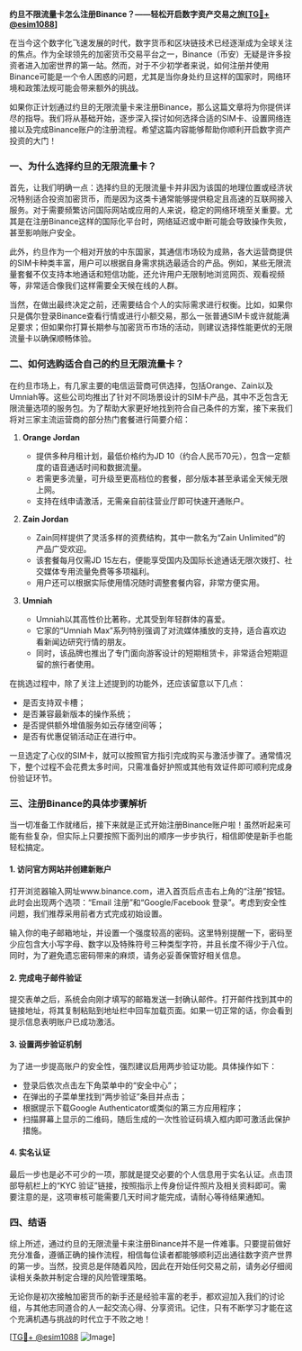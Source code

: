 **约旦不限流量卡怎么注册Binance？——轻松开启数字资产交易之旅[[TG💪+ @esim1088](https://t.me/s/esim1088)]**

在当今这个数字化飞速发展的时代，数字货币和区块链技术已经逐渐成为全球关注的焦点。作为全球领先的加密货币交易平台之一，Binance（币安）无疑是许多投资者进入加密世界的第一站。然而，对于不少初学者来说，如何注册并使用Binance可能是一个令人困惑的问题，尤其是当你身处约旦这样的国家时，网络环境和政策法规可能会带来额外的挑战。

如果你正计划通过约旦的无限流量卡来注册Binance，那么这篇文章将为你提供详尽的指导。我们将从基础开始，逐步深入探讨如何选择合适的SIM卡、设置网络连接以及完成Binance账户的注册流程。希望这篇内容能够帮助你顺利开启数字资产投资的大门！

### 一、为什么选择约旦的无限流量卡？

首先，让我们明确一点：选择约旦的无限流量卡并非因为该国的地理位置或经济状况特别适合投资加密货币，而是因为这类卡通常能够提供稳定且高速的互联网接入服务。对于需要频繁访问国际网站或应用的人来说，稳定的网络环境至关重要。尤其是在注册Binance这样的国际化平台时，网络延迟或中断可能会导致操作失败，甚至影响账户安全。

此外，约旦作为一个相对开放的中东国家，其通信市场较为成熟，各大运营商提供的SIM卡种类丰富，用户可以根据自身需求挑选最适合的产品。例如，某些无限流量套餐不仅支持本地通话和短信功能，还允许用户无限制地浏览网页、观看视频等，非常适合像我们这样需要全天候在线的人群。

当然，在做出最终决定之前，还需要结合个人的实际需求进行权衡。比如，如果你只是偶尔登录Binance查看行情或进行小额交易，那么一张普通SIM卡或许就能满足要求；但如果你打算长期参与加密货币市场的活动，则建议选择性能更优的无限流量卡以确保顺畅体验。

### 二、如何选购适合自己的约旦无限流量卡？

在约旦市场上，有几家主要的电信运营商可供选择，包括Orange、Zain以及Umniah等。这些公司均推出了针对不同场景设计的SIM卡产品，其中不乏包含无限流量选项的服务包。为了帮助大家更好地找到符合自己条件的方案，接下来我们将对三家主流运营商的部分热门套餐进行简要介绍：

1. **Orange Jordan**
   - 提供多种月租计划，最低价格约为JD 10（约合人民币70元），包含一定额度的语音通话时间和数据流量。
   - 若需更多流量，可升级至更高档位的套餐，部分版本甚至承诺全天候无限上网。
   - 支持在线申请激活，无需亲自前往营业厅即可快速开通账户。

2. **Zain Jordan**
   - Zain同样提供了灵活多样的资费结构，其中一款名为“Zain Unlimited”的产品广受欢迎。
   - 该套餐每月仅需JD 15左右，便能享受国内及国际长途通话无限次拨打、社交媒体专用流量免费等多项福利。
   - 用户还可以根据实际使用情况随时调整套餐内容，非常方便实用。

3. **Umniah**
   - Umniah以其高性价比著称，尤其受到年轻群体的喜爱。
   - 它家的“Umniah Max”系列特别强调了对流媒体播放的支持，适合喜欢边看新闻边研究行情的朋友。
   - 同时，该品牌也推出了专门面向游客设计的短期租赁卡，非常适合短期逗留的旅行者使用。

在挑选过程中，除了关注上述提到的功能外，还应该留意以下几点：
- 是否支持双卡槽；
- 是否兼容最新版本的操作系统；
- 是否提供额外增值服务如云存储空间等；
- 是否有优惠促销活动正在进行中。

一旦选定了心仪的SIM卡，就可以按照官方指引完成购买与激活步骤了。通常情况下，整个过程不会花费太多时间，只需准备好护照或其他有效证件即可顺利完成身份验证环节。

### 三、注册Binance的具体步骤解析

当一切准备工作就绪后，接下来就是正式开始注册Binance账户啦！虽然听起来可能有些复杂，但实际上只要按照下面列出的顺序一步步执行，相信即使是新手也能轻松搞定。

#### 1. 访问官方网站并创建新账户
打开浏览器输入网址www.binance.com，进入首页后点击右上角的“注册”按钮。此时会出现两个选项：“Email 注册”和“Google/Facebook 登录”。考虑到安全性问题，我们推荐采用前者方式完成初始设置。

输入你的电子邮箱地址，并设置一个强度较高的密码。这里特别提醒一下，密码至少应包含大小写字母、数字以及特殊符号三种类型字符，并且长度不得少于八位。同时，为了避免遗忘密码带来的麻烦，请务必妥善保管好相关信息。

#### 2. 完成电子邮件验证
提交表单之后，系统会向刚才填写的邮箱发送一封确认邮件。打开邮件找到其中的链接地址，将其复制粘贴到地址栏中回车加载页面。如果一切正常的话，你会看到提示信息表明账户已成功激活。

#### 3. 设置两步验证机制
为了进一步提高账户的安全性，强烈建议启用两步验证功能。具体操作如下：
- 登录后依次点击左下角菜单中的“安全中心”；
- 在弹出的子菜单里找到“两步验证”条目并点击；
- 根据提示下载Google Authenticator或类似的第三方应用程序；
- 扫描屏幕上显示的二维码，随后生成的一次性验证码填入框内即可激活此保护措施。

#### 4. 实名认证
最后一步也是必不可少的一项，那就是提交必要的个人信息用于实名认证。点击顶部导航栏上的“KYC 验证”链接，按照指示上传身份证件照片及相关资料即可。需要注意的是，这项审核可能需要几天时间才能完成，请耐心等待结果通知。

### 四、结语

综上所述，通过约旦的无限流量卡来注册Binance并不是一件难事。只要提前做好充分准备，遵循正确的操作流程，相信每位读者都能够顺利迈出通往数字资产世界的第一步。当然，投资总是伴随着风险，因此在开始任何交易之前，请务必仔细阅读相关条款并制定合理的风险管理策略。

无论你是初次接触加密货币的新手还是经验丰富的老手，都欢迎加入我们的讨论组，与其他志同道合的人一起交流心得、分享资讯。记住，只有不断学习才能在这个充满机遇与挑战的时代立于不败之地！

[[TG💪+ @esim1088](https://t.me/s/esim1088) ![Image](https://i.postimg.cc/4NQfJmqS/Snipaste-2025-05-13-00-14-12.png)]
